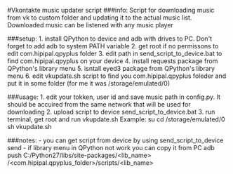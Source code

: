 #Vkontakte music updater script
###info:
	Script for downloading music from vk to custom folder and updating it to the actual music list. Downloaded music can be listened with any music player

###setup:
	1. install QPython to device and adb with drives to PC. Don't forget to add adb to system PATH variable
	2. get root if no permissons to edit com.hipipal.qpyplus folder
	3. edit path in send_script_to_device.bat to find com.hipipal.qpyplus on your device
	4. install requests package from QPython's library menu
	5. isntall eyed3 package from QPython's library menu
	6. edit vkupdate.sh script to find you com.hipipal.qpyplus foleder and put it in some folder (for me it was /storage/emulated/0)

###usage:
	1. edit your tokken, user id and save music path in config.py. It should be accuired from the same network that will be used for downloading
	2. upload script to device
		send_script_to_device.bat
	3. run terminal, get root and run vkupdate.sh
		Example:
			su
			cd /storage/emulated/0
			sh vkupdate.sh

###notes:
	- you can get script from device by using
		send_script_to_device send
	- if library menu in QPython not work you can copy it from PC
		adb push C:/Python27/libs/site-packages/<lib_name> /<com.hipipal.qpyplus_folder>/scripts/<lib_name>
